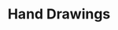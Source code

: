 ---
layout: post
nav-menu: false
permalink: "projects/hand-drawings.html"
image: assets/images/fulls/08.jpg
thumbnail: assets/images/thumbs/08.jpg
title: Hand Drawings
---
